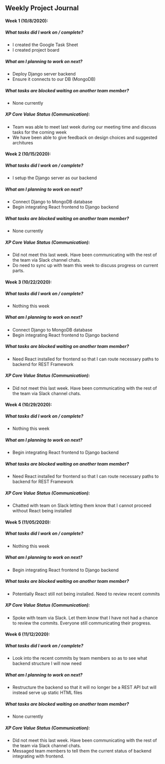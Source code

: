 ## Weekly Project Journal 

#### Week 1 (10/8/2020):

##### What tasks did I work on / complete?
- I created the Google Task Sheet
- I created project board

##### What am I planning to work on next?
- Deploy Django server backend
- Ensure it connects to our DB (MongoDB)

##### What tasks are blocked waiting on another team member?
- None currently

##### XP Core Value Status (Communication):
- Team was able to meet last week during our meeting time and discuss tasks for the coming week
- We have been able to give feedback on design choices and suggested architures

#### Week 2 (10/15/2020):

##### What tasks did I work on / complete?
- I setup the Django server as our backend

##### What am I planning to work on next?
- Connect Django to MongoDB database
- Begin integrating React frontend to Django backend

##### What tasks are blocked waiting on another team member?
- None currently

##### XP Core Value Status (Communication):
- Did not meet this last week. Have been communicating with the rest of the team via Slack channel chats.
- Do need to sync up with team this week to discuss progress on current parts.

#### Week 3 (10/22/2020):

##### What tasks did I work on / complete?
- Nothing this week

##### What am I planning to work on next?
- Connect Django to MongoDB database
- Begin integrating React frontend to Django backend

##### What tasks are blocked waiting on another team member?
- Need React installed for frontend so that I can route necessary paths to backend for REST Framework

##### XP Core Value Status (Communication):
- Did not meet this last week. Have been communicating with the rest of the team via Slack channel chats.

#### Week 4 (10/29/2020):

##### What tasks did I work on / complete?
- Nothing this week

##### What am I planning to work on next?
- Begin integrating React frontend to Django backend

##### What tasks are blocked waiting on another team member?
- Need React installed for frontend so that I can route necessary paths to backend for REST Framework

##### XP Core Value Status (Communication):
- Chatted with team on Slack letting them know that I cannot proceed without React being installed

#### Week 5 (11/05/2020):

##### What tasks did I work on / complete?
- Nothing this week

##### What am I planning to work on next?
- Begin integrating React frontend to Django backend

##### What tasks are blocked waiting on another team member?
- Potentially React still not being installed. Need to review recent commits

##### XP Core Value Status (Communication):
- Spoke with team via Slack. Let them know that I have not had a chance to review the commits. Everyone still communicating their progress.

#### Week 6 (11/12/2020):

##### What tasks did I work on / complete?
- Look into the recent commits by team members so as to see what backend structure I will now need

##### What am I planning to work on next?
- Restructure the backend so that it will no longer be a REST API but will instead serve up static HTML files

##### What tasks are blocked waiting on another team member?
- None currently

##### XP Core Value Status (Communication):
- Did not meet this last week. Have been communicating with the rest of the team via Slack channel chats.
- Messaged team members to tell them the current status of backend integrating with frontend.



